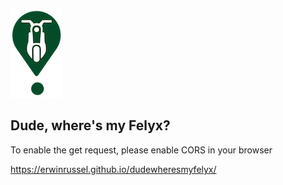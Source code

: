 [logo]: marker.png "felyx marker"

![alt text][logo]

## Dude, where's my Felyx? ##



To enable the get request, please enable CORS in your browser

https://erwinrussel.github.io/dudewheresmyfelyx/
